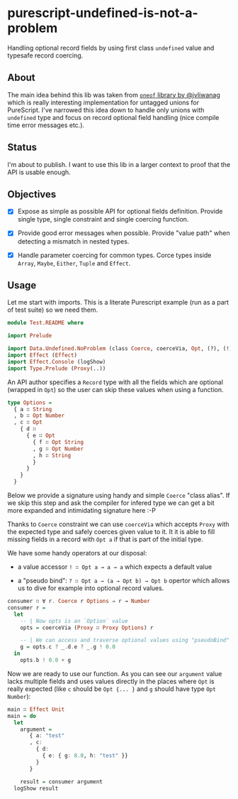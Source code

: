 # purescript-undefined-is-not-a-problem

Handling optional record fields by using first class `undefined` value and typesafe record coercing.

## About

The main idea behind this lib was taken from [`oneof` library by @jvliwanag](https://github.com/jvliwanag/purescript-oneof) which is really interesting implementation for untagged unions for PureScript.
I've narrowed this idea down to handle only unions with `undefined` type and focus on record optional field handling (nice compile time error messages etc.).

## Status

I'm about to publish. I want to use this lib in a larger context to proof that the API is usable enough.

## Objectives

- [x] Expose as simple as possible API for optional fields definition. Provide single type, single constraint and single coercing function.

- [x] Provide good error messages when possible. Provide "value path" when detecting a mismatch in nested types.

- [x] Handle parameter coercing for common types. Corce types inside `Array`, `Maybe`, `Either`, `Tuple` and `Effect`.

## Usage

Let me start with imports. This is a literate Purescript example (run as a part of test suite) so we need them.

```purescript
module Test.README where

import Prelude

import Data.Undefined.NoProblem (class Coerce, coerceVia, Opt, (?), (!))
import Effect (Effect)
import Effect.Console (logShow)
import Type.Prelude (Proxy(..))
```

An API author specifies a `Record` type with all the fields which are optional (wrapped in `Opt`) so the user can skip these values when using a function.

```purescript
type Options =
  { a ∷ String
  , b ∷ Opt Number
  , c ∷ Opt
    { d ∷
      { e ∷ Opt
        { f ∷ Opt String
        , g ∷ Opt Number
        , h ∷ String
        }
      }
    }
  }
```

Below we provide a signature using handy and simple `Coerce` "class alias". If we skip this step and ask the compiler for infered type we can get a bit more expanded and intimidating signature here :-P

Thanks to `Coerce` constraint we can use `coerceVia` which accepts `Proxy` with the expected type and safely coerces given value to it. It it is able to fill missing fields in a record with `Opt a` if that is part of the initial type.

We have some handy operators at our disposal:

  * a value accessor `! ∷ Opt a → a → a` which expects a default value

  * a "pseudo bind": `? ∷ Opt a → (a → Opt b) → Opt b` opertor which allows us to dive for example into optional record values.

```purescript
consumer ∷ ∀ r. Coerce r Options ⇒ r → Number
consumer r =
  let
    -- | Now opts is an `Option` value
    opts = coerceVia (Proxy ∷ Proxy Options) r

    -- | We can access and traverse optional values using "pseudoBind" function
    g = opts.c ? _.d.e ? _.g ! 0.0
  in
    opts.b ! 0.0 + g
```

Now we are ready to use our function. As you can see our `argument` value lacks multiple fields and uses values directly in the places where `Opt` is really expected (like `c` should be `Opt {... }` and `g` should have type `Opt Number`):

```purescript
main ∷ Effect Unit
main = do
  let
    argument =
       { a: "test"
       , c:
         { d:
           { e: { g: 8.0, h: "test" }}
         }
       }

    result = consumer argument
  logShow result
```


<!--
## The Problem

### Why do you use `Record.Union` namespace?

We think about optional fields in a `Record` as a representation of sum of different types. Lets consider this type (where `Opt` marks an optional field):

  ```
  type R =
    { x ∷ Opt Int
    , y ∷ Opt Int
    }
  ```

Let's look at possible values of this hypothetical type (pseudocode):

  ```
  r ∷ Array R
  r = [ { x: 1 }, { y: 2 }, {}, { x: 1, y: 2 } ]
  ```

Of course the above won't typecheck and compile but it is not important. The thing is that we can just think of the above types in terms of a sum like:

  ```
  data R = OnlyX { x ∷ Int } | OnlyY { y ∷ Int } | None {} | XandY { x ∷ Int, y ∷ Int }
  ```
-->


<!--
But let's talk about the basics. The basic idea in `oneof` is to provide type safe casting for values of types which are members of "untagged union" type (like in _TypeScript_).

T.B.C.

When I say value of type like `Int |+| String |+| Number` we state that any value which is an `Int` a `String` or a `Number`. we can safely cast value of for example type `Number` to this.

When we extend union idea to the `Record` type (we are handing only these kind of unions here) we can nicely handle optional fields.
-->

